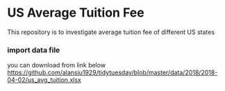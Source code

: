 # US Average Tuition Fee
This repository is to investigate average tuition fee of different US states

### import data file
you can download from link below
https://github.com/alansiu1929/tidytuesday/blob/master/data/2018/2018-04-02/us_avg_tuition.xlsx

